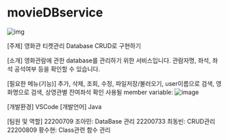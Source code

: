 # movieDBservice

![img](https://cdn.pixabay.com/photo/2017/04/29/11/35/movie-2270554__340.png)

[주제]
영화관 티켓관리 Database CRUD로 구현하기

[소개] 영화관람에 관한 database를 관리하기 위한 서비스입니다. 관람자명, 좌석, 좌석 공석여부 등을 확인할 수 있습니다.


[필요한 메뉴(기능)] 
추가, 삭제, 조회, 수정, 파일저장/불러오기, user이름으로 검색, 영화명으로 검색, 상영관별 잔여좌석 확인 
사용될 member variable: ![image](https://user-images.githubusercontent.com/126534280/236189753-4020ea71-2c4a-4a57-89ee-6b9996654b49.png)


[개발환경] VSCode
[개발언어] Java 

[팀원 및 역할]
22200709 조아민: DataBase 관리
22200733 최동빈: CRUD관리
22200809 황수현: Class관련 함수 관리 
